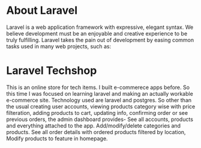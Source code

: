# About Laravel
Laravel is a web application framework with expressive, elegant syntax. We believe development must be an enjoyable and creative experience to be truly fulfilling. Laravel takes the pain out of development by easing common tasks used in many web projects, such as:

# Laravel Techshop
This is an online store for tech items. I built e-commerece apps before. So this time I was focused on learning laravel and making an actually workable e-commerce site. Technology used are laravel and postgres.
So other than the usual creating user accounts, viewing products category wise with price filteration, adding products to cart, updating info, confirming order or see previous orders, the admin dashboard provides- 
See all accounts, products and everything attached to the app. Add/modify/delete categories and products. See all order details with ordered products filtered by location, Modify products to feature in homepage.